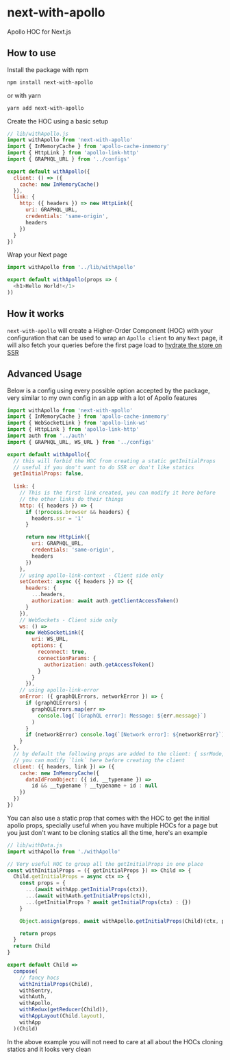 # next-with-apollo
Apollo HOC for Next.js

## How to use
Install the package with npm
```sh
npm install next-with-apollo
```
or with yarn
```sh
yarn add next-with-apollo
```

Create the HOC using a basic setup
```js
// lib/withApollo.js
import withApollo from 'next-with-apollo'
import { InMemoryCache } from 'apollo-cache-inmemory'
import { HttpLink } from 'apollo-link-http'
import { GRAPHQL_URL } from '../configs'

export default withApollo({
  client: () => ({
    cache: new InMemoryCache()
  }),
  link: {
    http: ({ headers }) => new HttpLink({
      uri: GRAPHQL_URL,
      credentials: 'same-origin',
      headers
    })
  }
})
```

Wrap your Next page
```js
import withApollo from '../lib/withApollo'

export default withApollo(props => (
  <h1>Hello World!</1>
))
```

## How it works
`next-with-apollo` will create a Higher-Order Component (HOC) with your configuration that can be used to wrap an `Apollo client` to any `Next` page, it will also fetch your queries before the first page load to [hydrate the store on SSR](https://dev-blog.apollodata.com/how-server-side-rendering-works-with-react-apollo-20f31b0c7348)

## Advanced Usage
Below is a config using every possible option accepted by the package, very similar to my own config in an app with a lot of Apollo features
```js
import withApollo from 'next-with-apollo'
import { InMemoryCache } from 'apollo-cache-inmemory'
import { WebSocketLink } from 'apollo-link-ws'
import { HttpLink } from 'apollo-link-http'
import auth from '../auth'
import { GRAPHQL_URL, WS_URL } from '../configs'

export default withApollo({
  // this will forbid the HOC from creating a static getInitialProps
  // useful if you don't want to do SSR or don't like statics
  getInitialProps: false,
  
  link: {
    // This is the first link created, you can modify it here before
    // the other links do their things
    http: ({ headers }) => {
      if (!process.browser && headers) {
        headers.ssr = '1'
      }

      return new HttpLink({
        uri: GRAPHQL_URL,
        credentials: 'same-origin',
        headers
      })
    },
    // using apollo-link-context - Client side only
    setContext: async ({ headers }) => ({
      headers: {
        ...headers,
        authorization: await auth.getClientAccessToken()
      }
    }),
    // WebSockets - Client side only
    ws: () =>
      new WebSocketLink({
        uri: WS_URL,
        options: {
          reconnect: true,
          connectionParams: {
            authorization: auth.getAccessToken()
          }
        }
      }),
    // using apollo-link-error
    onError: ({ graphQLErrors, networkError }) => {
      if (graphQLErrors) {
        graphQLErrors.map(err =>
          console.log(`[GraphQL error]: Message: ${err.message}`)
        )
      }
      if (networkError) console.log(`[Network error]: ${networkError}`)
    }
  },
  // by default the following props are added to the client: { ssrMode, link }
  // you can modify `link` here before creating the client
  client: ({ headers, link }) => ({
    cache: new InMemoryCache({
      dataIdFromObject: ({ id, __typename }) =>
        id && __typename ? __typename + id : null
    })
  })
})
```

You can also use a static prop that comes with the HOC to get the initial apollo props, specially useful when you have multiple HOCs for a page but you just don't want to be cloning statics all the time, here's an example
```js
// lib/withData.js
import withApollo from './withApollo'

// Very useful HOC to group all the getInitialProps in one place
const withInitialProps = ({ getInitialProps }) => Child => {
  Child.getInitialProps = async ctx => {
    const props = {
      ...(await withApp.getInitialProps(ctx)),
      ...(await withAuth.getInitialProps(ctx)),
      ...(getInitialProps ? await getInitialProps(ctx) : {})
    }

    Object.assign(props, await withApollo.getInitialProps(Child)(ctx, props))

    return props
  }
  return Child
}

export default Child =>
  compose(
    // fancy hocs
    withInitialProps(Child),
    withSentry,
    withAuth,
    withApollo,
    withRedux(getReducer(Child)),
    withAppLayout(Child.layout),
    withApp
  )(Child)
```
In the above example you will not need to care at all about the HOCs cloning statics and it looks very clean

